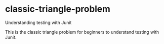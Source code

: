 # classic-triangle-problem
Understanding testing with Junit

This is the classic triangle problem for beginners to understand testing with Junit.

